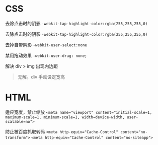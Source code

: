 # CSS
去除点击时的阴影
`-webkit-tap-highlight-color:rgba(255,255,255,0)`

去除点击时的阴影
`-webkit-tap-highlight-color:rgba(255,255,255,0)`

去掉自带阴影
`-webkit-user-select:none`

禁用拖动效果
`-webkit-user-drag: none;`

解决 div > img 出现内边距
> 无解。div 手动设定宽高


# HTML
适应宽度，禁止缩放
`<meta name="viewport" content="initial-scale=1, maximum-scale=1, minimum-scale=1, width=device-width, user-scalable=no">`

防止被百度抓取转码
`<meta http-equiv="Cache-Control" content="no-transform">`
`<meta http-equiv="Cache-Control" content="no-siteapp">`